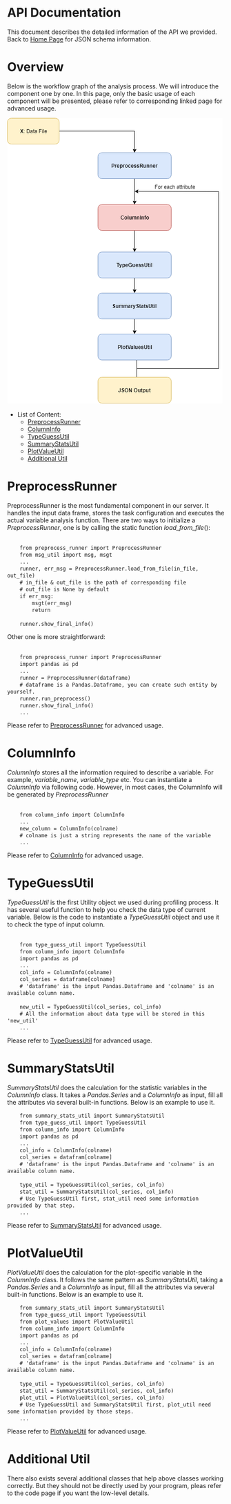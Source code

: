 API Documentation
=================

This document describes the detailed information of the API we provided. Back to [Home Page](../index.md) for JSON schema information.

Overview
=======

Below is the workflow graph of the analysis process. We will introduce the component one by one. In this page, only the basic usage of each component will be presented, please refer to corresponding linked page for advanced usage.

![alt text](../images/workflow.png "Metadata workflow diagram")

* List of Content:
    * [PreprocessRunner](#preprocessrunner)
    * [ColumnInfo](#columninfo)
    * [TypeGuessUtil](#typeguessutil)
    * [SummaryStatsUtil](#summarystatsutil)
    * [PlotValueUtil](#plotvalueutil)
    * [Additional Util](#additional-util)

PreprocessRunner
================

PreprocessRunner is the most fundamental component in our server. It handles the input data frame, stores the task configuration
and executes the actual variable analysis function. There are two ways to initialize a *PreprocessRunner*, one is by calling the static function *load_from_file*():

``` python3

    from preprocess_runner import PreprocessRunner
    from msg_util import msg, msgt
    ...
    runner, err_msg = PreprocessRunner.load_from_file(in_file, out_file)
    # in_file & out_file is the path of corresponding file
    # out_file is None by default
    if err_msg:
        msgt(err_msg)
        return

    runner.show_final_info()
```

Other one is more straightforward:

```python3

    from preprocess_runner import PreprocessRunner
    import pandas as pd
    ...
    runner = PreprocessRunner(dataframe)
    # dataframe is a Pandas.Dataframe, you can create such entity by yourself.
    runner.run_preprocess()
    runner.show_final_info()
    ...
```

Please refer to [PreprocessRunner](preprocess_runner.md) for advanced usage.

ColumnInfo
==========

*ColumnInfo* stores all the information required to describe a variable. For example, *variable_name*, *variable_type* etc.
You can instantiate a *ColumnInfo* via following code. However, in most cases, the ColumnInfo will be generated by *PreprocessRunner*

``` python3

    from column_info import ColumnInfo
    ...
    new_column = ColumnInfo(colname)
    # colname is just a string represents the name of the variable
    ...
```

Please refer to [ColumnInfo](column_info.md) for advanced usage.

TypeGuessUtil
=============

*TypeGuessUtil* is the first Utility object we used during profiling process. It has several useful function to help you check the data type of current variable.
Below is the code to instantiate a *TypeGuessUtil* object and use it to check the type of input column.

```python3

    from type_guess_util import TypeGuessUtil
    from column_info import ColumnInfo
    import pandas as pd
    ...
    col_info = ColumnInfo(colname)
    col_series = dataframe[colname]
    # 'dataframe' is the input Pandas.Dataframe and 'colname' is an available column name.

    new_util = TypeGuessUtil(col_series, col_info)
    # All the information about data type will be stored in this 'new_util'
    ...
```

Please refer to [TypeGuessUtil](type_guess_util.md) for advanced usage.

SummaryStatsUtil
================

*SummaryStatsUtil* does the calculation for the statistic variables in the *ColumnInfo* class. It takes a *Pandas.Series* and a *ColumnInfo* as input, fill all the attributes via several built-in functions. Below is an example to use it.

```python3
    from summary_stats_util import SummaryStatsUtil
    from type_guess_util import TypeGuessUtil
    from column_info import ColumnInfo
    import pandas as pd
    ...
    col_info = ColumnInfo(colname)
    col_series = datafram[colname]
    # 'dataframe' is the input Pandas.Dataframe and 'colname' is an available column name.
    
    type_util = TypeGuessUtil(col_series, col_info)
    stat_util = SummaryStatsUtil(col_series, col_info)
    # Use TypeGuessUtil first, stat_util need some information provided by that step.
    ...
``` 

Please refer to [SummaryStatsUtil](summary_stats_util.md) for advanced usage.

PlotValueUtil
=============

*PlotValueUtil* does the calculation for the plot-specific variable in the *ColumnInfo* class. It follows the same pattern as *SummaryStatsUtil*, taking a *Pandas.Series* and a *ColumnInfo* as input, fill all the attributes via several built-in functions. Below is an example to use it.

```python3
    from summary_stats_util import SummaryStatsUtil
    from type_guess_util import TypeGuessUtil
    from plot_values import PlotValueUtil
    from column_info import ColumnInfo
    import pandas as pd
    ...
    col_info = ColumnInfo(colname)
    col_series = datafram[colname]
    # 'dataframe' is the input Pandas.Dataframe and 'colname' is an available column name.
    
    type_util = TypeGuessUtil(col_series, col_info)
    stat_util = SummaryStatsUtil(col_series, col_info)
    plot_util = PlotValueUtil(col_series, col_info)
    # Use TypeGuessUtil and SummaryStatsUtil first, plot_util need some information provided by those steps.
    ...
``` 
Please refer to [PlotValueUtil](plot_value_util.md) for advanced usage.

Additional Util
===============

There also exists several additional classes that help above classes working correctly. But they should not be directly used by your program, pleas refer to the code page if you want the low-level details.
